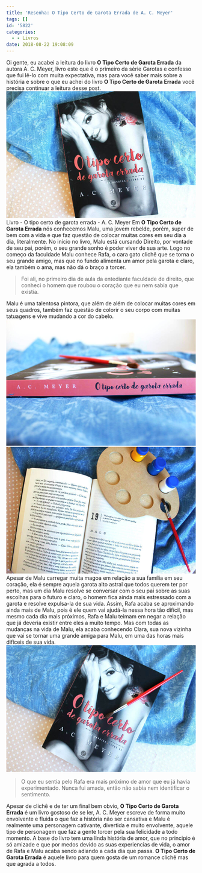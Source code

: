 ```yaml
---
title: 'Resenha: O Tipo Certo de Garota Errada de A. C. Meyer'
tags: []
id: '5822'
categories:
  - - Livros
date: 2018-08-22 19:08:09
---
```


Oi gente, eu acabei a leitura do livro **O Tipo Certo de Garota Errada** da autora A. C. Meyer, livro este que é o primeiro da série Garotas e confesso que fui lê-lo com muita expectativa, mas para você saber mais sobre a história e sobre o que eu achei do livro **O Tipo Certo de Garota Errada** você precisa continuar a leitura desse post. ![Livro - O tipo certo de garota errada - A. C. Meyer](/wp-content/uploads/2018/08/livro-o-tipo-certo-de-garota-errada.jpg "Livro - O tipo certo de garota errada - A. C. Meyer") Livro - O tipo certo de garota errada - A. C. Meyer Em **O Tipo Certo de Garota Errada** nós conhecemos Malu, uma jovem rebelde, porém, super de bem com a vida e que faz questão de colocar muitas cores em seu dia a dia, literalmente. No início no livro, Malu está cursando Direito, por vontade de seu pai, porém, o seu grande sonho é poder viver de sua arte. Logo no começo da faculdade Malu conhece Rafa, o cara gato clichê que se torna o seu grande amigo, mas que no fundo alimenta um amor pela garota e claro, ela também o ama, mas não dá o braço a torcer.

> Foi ali, no primeiro dia de aula da entediante faculdade de direito, que conheci o homem que roubou o coração que eu nem sabia que existia.

Malu é uma talentosa pintora, que além de além de colocar muitas cores em seus quadros, também faz questão de colorir o seu corpo com muitas tatuagens e vive mudando a cor do cabelo. ![lombada do livro - o tipo certo de garota errada - A. C. Meyer](/wp-content/uploads/2018/08/lombada-livro-o-tipo-certo-de-garota-errada.jpg "lombada do livro - o tipo certo de garota errada - A. C. Meyer") ![Páginas do livro - O tipo certo de garota errada de A. C. Meyer](/wp-content/uploads/2018/08/resenha-o-tipo-certo-de-garota-errada.jpg "Páginas do livro - O tipo certo de garota errada de A. C. Meyer") Apesar de Malu carregar muita magoa em relação a sua família em seu coração, ela é sempre aquela garota alto astral que todos querem ter por perto, mas um dia Malu resolve se conversar com o seu pai sobre as suas escolhas para o futuro e claro, o homem fica ainda mais estressado com a garota e resolve expulsa-la de sua vida. Assim, Rafa acaba se aproximando ainda mais de Malu, pois é ele quem vai ajudá-la nessa hora tão difícil, mas mesmo cada dia mais próximos, Rafa e Malu teimam em negar a relação que já deveria existir entre eles a muito tempo. Mas com todas as mudanças na vida de Malu, ela acaba conhecendo Clara, sua nova vizinha que vai se tornar uma grande amiga para Malu, em uma das horas mais difíceis de sua vida. ![capa do livro - o tipo certo de garota errada de A. C. Meyer](/wp-content/uploads/2018/08/capa-do-livro-o-tipo-certo-de-garota-errada.jpg "capa do livro - o tipo certo de garota errada de A. C. Meyer")

> O que eu sentia pelo Rafa era mais próximo de amor que eu já havia experimentado. Nunca fui amada, então não sabia nem identificar o sentimento.

Apesar de clichê e de ter um final bem obvio, **O Tipo Certo de Garota Errada** é um livro gostoso de se ler, A. C. Meyer escreve de forma muito envolvente e fluida o que faz a história não ser cansativa e Malu é realmente uma personagem cativante, divertida e muito envolvente, aquele tipo de personagem que faz a gente torcer pela sua felicidade a todo momento. A base do livro tem uma linda história de amor, que no principio é só amizade e que por medos devido as suas experiencias de vida, o amor de Rafa e Malu acaba sendo adiando a cada dia que passa. **O Tipo Certo de Garota Errada** é aquele livro para quem gosta de um romance clichê mas que agrada a todos.
